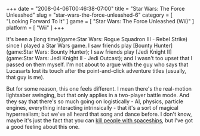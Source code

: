 +++
date = "2008-04-06T00:46:38-07:00"
title = "Star Wars: The Force Unleashed"
slug = "star-wars-the-force-unleashed-6"
category = [ "Looking Forward To It" ]
game = [ "Star Wars: The Force Unleashed (Wii)" ]
platform = [ "Wii" ]
+++

It's been a [long time](game:Star Wars: Rogue Squadron III - Rebel Strike) since I played a Star Wars game.  I saw friends play [Bounty Hunter](game:Star Wars: Bounty Hunter); I saw friends play [Jedi Knight II](game:Star Wars: Jedi Knight II - Jedi Outcast); and I wasn't too upset that I passed on them myself.  I'm not about to argue with the guy who says that Lucasarts lost its touch after the point-and-click adventure titles (usually, that guy is me).

But for some reason, this one feels different.  I mean there's the real-motion lightsaber swinging, but that only applies in a two-player battle mode.  And they say that there's so much going on logistically - AI, physics, particle engines, everything interacting intrinsically - that it's a sort of magical hyperrealism; but we've all heard that song and dance before.  I don't know, maybe it's just the fact that you can [kill people with spaceships]($SiteBaseURL$wp-content/uploads/2008/04/starwars_forceunleashed.jpg), but I've got a good feeling about this one.

